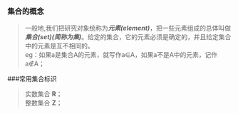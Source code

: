 ### 集合的概念
>一般地,我们把研究对象统称为***元素(element)***，把一些元素组成的总体叫做***集合(set)(简称为集)***。给定的集合，它的元素必须是确定的，并且给定集合中的元素是互不相同的。  
>eg：如果a是集合A的元素，就写作a∈A，如果a不是A中的元素，记作a∉A；

###常用集合标识
>实数集合  **R**；  
> 整数集合  **Z**；

